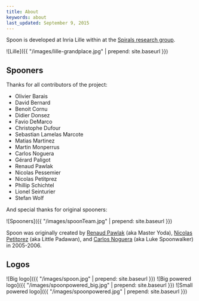 ```yaml
---
title: About
keywords: about
last_updated: September 9, 2015
---
```


Spoon is developed at Inria Lille within at the [Spirals research group](https://team.inria.fr/spirals/).

![Lille]({{ "/images/lille-grandplace.jpg" | prepend: site.baseurl }})

## Spooners

Thanks for all contributors of the project:

* Olivier Barais
* David Bernard
* Benoit Cornu
* Didier Donsez
* Favio DeMarco
* Christophe Dufour
* Sebastian Lamelas Marcote
* Matias Martinez
* Martin Monperrus
* Carlos Noguera
* Gérard Paligot
* Renaud Pawlak
* Nicolas Pessemier
* Nicolas Petitprez
* Phillip Schichtel
* Lionel Seinturier
* Stefan Wolf

And special thanks for original spooners:

![Spooners]({{ "/images/spoonTeam.jpg" | prepend: site.baseurl }})

Spoon was originally created by [Renaud Pawlak](https://www.linkedin.com/pub/renaud-pawlak/6/ba8/b8a) (aka Master Yoda), [Nicolas Petitprez](https://www.linkedin.com/pub/nicolas-petitprez/32/26/8a4/en) (aka Little Padawan), and [Carlos Noguera](https://www.linkedin.com/pub/carlos-noguera/11/86a/383) (aka Luke Spoonwalker) in 2005-2006.

## Logos

![Big logo]({{ "/images/spoon.jpg" | prepend: site.baseurl }})
![Big powered logo]({{ "/images/spoonpowered_big.jpg" | prepend: site.baseurl }})
![Small powered logo]({{ "/images/spoonpowered.jpg" | prepend: site.baseurl }})